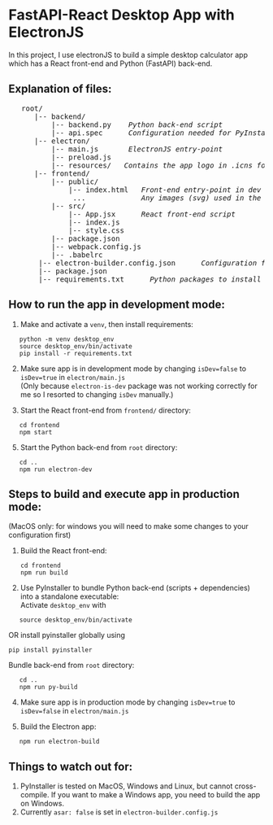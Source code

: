# FastAPI-React Desktop App with ElectronJS 

In this project, I use electronJS to build a simple desktop calculator app which has a React front-end and Python (FastAPI) back-end. 

## Explanation of files: 

<pre>
   root/ 
      |-- backend/ 
          |-- backend.py    <em>Python back-end script</em>
          |-- api.spec      <em>Configuration needed for PyInstaller</em>
      |-- electron/
          |-- main.js       <em>ElectronJS entry-point</em>
          |-- preload.js   
          |-- resources/   <em>Contains the app logo in .icns format for MacOS (change to.ico for Windows) </em>
      |-- frontend/
          |-- public/
              |-- index.html   <em>Front-end entry-point in dev mode</em>
               ...             <em>Any images (svg) used in the front-end</em>
          |-- src/
              |-- App.jsx      <em>React front-end script</em>
              |-- index.js
              |-- style.css    
          |-- package.json
          |-- webpack.config.js
          |-- .babelrc
       |-- electron-builder.config.json      <em>Configuration for electron-builder</em>
       |-- package.json
       |-- requirements.txt      <em>Python packages to install (preferrably in a venv) </em> 
</pre>

  


## How to run the app in development mode: 

1. Make and activate a `venv`, then install requirements: <br/>
```
   python -m venv desktop_env
   source desktop_env/bin/activate
   pip install -r requirements.txt
```

2. Make sure app is in development mode by changing `isDev=false` to `isDev=true` in `electron/main.js`<br/>
   (Only because `electron-is-dev` package was not working correctly for me so I resorted to changing `isDev` manually.)
   
4. Start the React front-end from `frontend/` directory:<br/>
```
   cd frontend
   npm start
```
   
5. Start the Python back-end from `root` directory:
```
   cd ..
   npm run electron-dev
```
   

## Steps to build and execute app in production mode: 
(MacOS only: for windows you will need to make some changes to your configuration first)

1. Build the React front-end:<br/>
   ```
   cd frontend
   npm run build
   ```
   
3. Use PyInstaller to bundle Python back-end (scripts + dependencies) into a standalone executable:<br/>
Activate `desktop_env` with
```
   source desktop_env/bin/activate
```
 OR install pyinstaller globally using
 ```
 pip install pyinstaller
```
Bundle back-end from `root` directory:
```
   cd ..
   npm run py-build
```

4. Make sure app is in production mode by changing `isDev=true` to `isDev=false` in `electron/main.js`<br/>


5. Build the Electron app:<br/>
```
   npm run electron-build
```

## Things to watch out for: 

1. PyInstaller is tested on MacOS, Windows and Linux, but cannot cross-compile. If you want to make a Windows app, you need to build the app on Windows.
2. Currently `asar: false` is set in `electron-builder.config.js`
